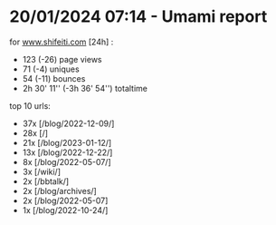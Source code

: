 # 20/01/2024 07:14 - Umami report
for www.shifeiti.com [24h] :

 - 123 (-26) page views
 - 71 (-4) uniques
 - 54 (-11) bounces
 - 2h 30' 11'' (-3h 36' 54'') totaltime


top 10 urls:
 - 37x [/blog/2022-12-09/]
 - 28x [/]
 - 21x [/blog/2023-01-12/]
 - 13x [/blog/2022-12-22/]
 - 8x [/blog/2022-05-07/]
 - 3x [/wiki/]
 - 2x [/bbtalk/]
 - 2x [/blog/archives/]
 - 2x [/blog/2022-05-07]
 - 1x [/blog/2022-10-24/]


